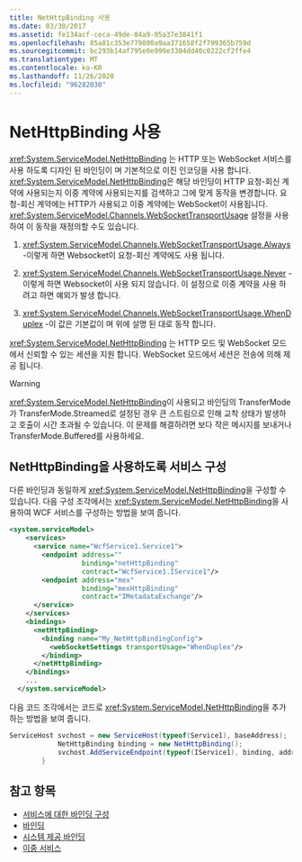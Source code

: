 ```yaml
---
title: NetHttpBinding 사용
ms.date: 03/30/2017
ms.assetid: fe134acf-ceca-49de-84a9-05a37e3841f1
ms.openlocfilehash: 85a81c353e779800a9aa371658f2f799365b759d
ms.sourcegitcommit: bc293b14af795e0e999e3304dd40c0222cf2ffe4
ms.translationtype: MT
ms.contentlocale: ko-KR
ms.lasthandoff: 11/26/2020
ms.locfileid: "96282030"
---
```

# <a name="using-the-nethttpbinding"></a>NetHttpBinding 사용

<xref:System.ServiceModel.NetHttpBinding> 는 HTTP 또는 WebSocket 서비스를 사용 하도록 디자인 된 바인딩이 며 기본적으로 이진 인코딩을 사용 합니다. <xref:System.ServiceModel.NetHttpBinding>은 해당 바인딩이 HTTP 요청-회신 계약에 사용되는지 이중 계약에 사용되는지를 검색하고 그에 맞게 동작을 변경합니다. 요청-회신 계약에는 HTTP가 사용되고 이중 계약에는 WebSocket이 사용됩니다. <xref:System.ServiceModel.Channels.WebSocketTransportUsage> 설정을 사용하여 이 동작을 재정의할 수도 있습니다.  
  
1. <xref:System.ServiceModel.Channels.WebSocketTransportUsage.Always> -이렇게 하면 Websocket이 요청-회신 계약에도 사용 됩니다.  
  
2. <xref:System.ServiceModel.Channels.WebSocketTransportUsage.Never> -이렇게 하면 Websocket이 사용 되지 않습니다. 이 설정으로 이중 계약을 사용 하려고 하면 예외가 발생 합니다.  
  
3. <xref:System.ServiceModel.Channels.WebSocketTransportUsage.WhenDuplex> -이 값은 기본값이 며 위에 설명 된 대로 동작 합니다.  
  
 <xref:System.ServiceModel.NetHttpBinding> 는 HTTP 모드 및 WebSocket 모드에서 신뢰할 수 있는 세션을 지원 합니다. WebSocket 모드에서 세션은 전송에 의해 제공 됩니다.  
  
> [!WARNING]
> <xref:System.ServiceModel.NetHttpBinding>이 사용되고 바인딩의 TransferMode가 TransferMode.Streamed로 설정된 경우 큰 스트림으로 인해 교착 상태가 발생하고 호출이 시간 초과될 수 있습니다. 이 문제를 해결하려면 보다 작은 메시지를 보내거나 TransferMode.Buffered를 사용하세요.  
  
## <a name="configuring-a-service-to-use-nethttpbinding"></a>NetHttpBinding을 사용하도록 서비스 구성  

 다른 바인딩과 동일하게 <xref:System.ServiceModel.NetHttpBinding>을 구성할 수 있습니다. 다음 구성 조각에서는 <xref:System.ServiceModel.NetHttpBinding>을 사용하여 WCF 서비스를 구성하는 방법을 보여 줍니다.  
  
```xml  
<system.serviceModel>  
    <services>  
      <service name="WcfService1.Service1">  
        <endpoint address=""  
                  binding="netHttpBinding"  
                  contract="WcfService1.IService1"/>  
        <endpoint address="mex"  
                  binding="mexHttpBinding"  
                  contract="IMetadataExchange"/>  
      </service>  
    </services>  
    <bindings>  
      <netHttpBinding>  
        <binding name="My_NetHttpBindingConfig">  
          <webSocketSettings transportUsage="WhenDuplex"/>  
        </binding>  
      </netHttpBinding>  
    </bindings>  
    ...
  </system.serviceModel>  
```  
  
 다음 코드 조각에서는 코드로 <xref:System.ServiceModel.NetHttpBinding>을 추가하는 방법을 보여 줍니다.  
  
```csharp  
ServiceHost svchost = new ServiceHost(typeof(Service1), baseAddress);  
            NetHttpBinding binding = new NetHttpBinding();  
            svchost.AddServiceEndpoint(typeof(IService1), binding, address);
        }  
```  
  
## <a name="see-also"></a>참고 항목

- [서비스에 대한 바인딩 구성](../configuring-bindings-for-wcf-services.md)
- [바인딩](bindings.md)
- [시스템 제공 바인딩](../system-provided-bindings.md)
- [이중 서비스](duplex-services.md)
